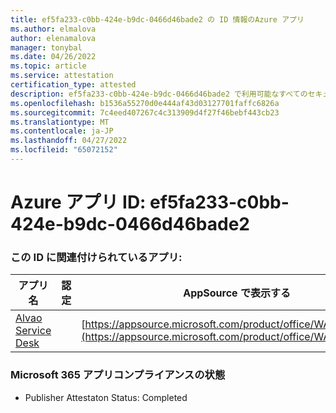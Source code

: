 ```yaml
---
title: ef5fa233-c0bb-424e-b9dc-0466d46bade2 の ID 情報のAzure アプリ
ms.author: elmalova
author: elenamalova
manager: tonybal
ms.date: 04/26/2022
ms.topic: article
ms.service: attestation
certification_type: attested
description: ef5fa233-c0bb-424e-b9dc-0466d46bade2 で利用可能なすべてのセキュリティとコンプライアンス情報。
ms.openlocfilehash: b1536a55270d0e444af43d03127701faffc6826a
ms.sourcegitcommit: 7c4eed407267c4c313909d4f27f46bebf443cb23
ms.translationtype: MT
ms.contentlocale: ja-JP
ms.lasthandoff: 04/27/2022
ms.locfileid: "65072152"
---
```

# <a name="azure-app-id-ef5fa233-c0bb-424e-b9dc-0466d46bade2"></a>Azure アプリ ID: ef5fa233-c0bb-424e-b9dc-0466d46bade2


### <a name="apps-associated-with-this-id"></a>この ID に関連付けられているアプリ:
| **アプリ名** | **認定** | **AppSource で表示する** |
|--------------|---------------|-----------------------|
| [Alvao Service Desk](../forward/WA200002488.md) |  | [https://appsource.microsoft.com/product/office/WA200002488](https://appsource.microsoft.com/product/office/WA200002488) |

### <a name="microsoft-365-app-compliance-status"></a>Microsoft 365 アプリコンプライアンスの状態
- Publisher Attestaton Status: Completed
